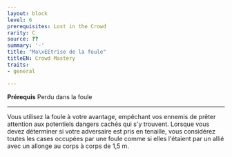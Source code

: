 ```yaml
---
layout: block
level: 6
prerequisites: Lost in the Crowd
rarity: C
source: ??
summary: '-'
title: "Ma\xEEtrise de la foule"
titleEN: Crowd Mastery
traits:
- general

---
```


<p><span id="ctl00_MainContent_DetailedOutput"><strong>Prérequis</strong> Perdu dans la foule<br></span></p>
<hr>
<p>Vous utilisez la foule à votre avantage, empêchant vos ennemis de prêter attention aux potentiels dangers cachés qui s'y trouvent. Lorsque vous devez déterminer si votre adversaire est pris en tenaille, vous considérez toutes les cases occupées par une foule comme si elles l'étaient par un allié avec un allonge au corps à corps de 1,5 m.&nbsp;</p>